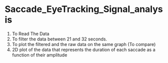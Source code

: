 # Saccade_EyeTracking_Signal_analysis

1. To Read The Data
2. To filter the data between 21 and 32 seconds.
3. To plot the filtered and the raw data on the same graph (To compare)
4. 2D plot of the data that represents the duration of each saccade as a function of their amplitude
